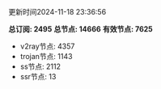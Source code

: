 更新时间2024-11-18 23:36:56

**总订阅: 2495**
**总节点: 14666**
**有效节点: 7625**
- v2ray节点: 4357
- trojan节点: 1143
- ss节点: 2112
- ssr节点: 13
